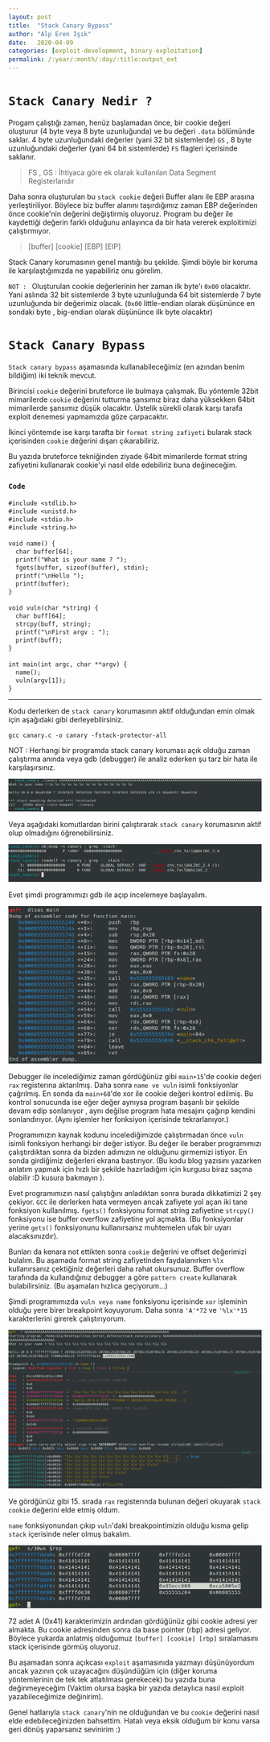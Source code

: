 ```yaml
---
layout: post
title:  "Stack Canary Bypass"
author: "Alp Eren Işık"
date:   2020-04-09
categories: [exploit-development, binary-exploitation]
permalink: /:year/:month/:day/:title:output_ext
---
```


# `Stack Canary Nedir ?`

Progam çalıştığı zaman, henüz başlamadan önce, bir cookie değeri oluşturur (4 byte veya 8 byte uzunluğunda) ve bu değeri `.data` bölümünde saklar. 4 byte uzunluğundaki değerler (yani 32 bit sistemlerde) `GS` , 8 byte uzunluğundaki değerler (yani 64 bit sistemlerde) `FS` flagleri içerisinde saklanır.

> FS , GS  :  İhtiyaca göre ek olarak kullanılan Data Segment Registerlarıdır

Daha sonra oluşturulan bu `stack cookie` değeri Buffer alanı ile EBP arasına yerleştiriliyor. Böylece biz buffer alanını taşırdığımız zaman EBP değerinden önce cookie'nin değerini değiştirmiş oluyoruz. Program bu değer ile kaydettiği değerin farklı olduğunu anlayınca da bir hata vererek exploitimizi çalıştırmıyor.  

> [buffer] [cookie] [EBP] [EIP]

Stack Canary korumasının genel mantığı bu şekilde. Şimdi böyle bir koruma ile karşılaştığımızda ne yapabiliriz onu görelim.

`NOT : ` Oluşturulan cookie değerlerinin her zaman ilk byte'ı `0x00` olacaktır. Yani aslında 32 bit sistemlerde 3 byte uzunluğunda 64 bit sistemlerde 7 byte uzunluğunda bir değerimiz olacak. (`0x00` little-endian olarak düşününce en sondaki byte , big-endian olarak düşününce ilk byte olacaktır)

# `Stack Canary Bypass`

`Stack canary bypass` aşamasında kullanabileceğimiz (en azından benim bildiğim) iki teknik mevcut.

Birincisi `cookie` değerini bruteforce ile bulmaya çalışmak. Bu yöntemle 32bit mimarilerde `cookie` değerini tutturma şansımız biraz daha yüksekken 64bit mimarilerde şansımız düşük olacaktır. Üstelik sürekli olarak karşı tarafa exploit denemesi yapmamızda göze çarpacaktır.

İkinci yöntemde ise karşı tarafta bir `format string zafiyeti` bularak stack içerisinden `cookie` değerini dışarı çıkarabiliriz.

Bu yazıda bruteforce tekniğinden ziyade 64bit mimarilerde format string zafiyetini kullanarak cookie'yi nasıl elde edebiliriz buna değineceğim.


### `Code`


    #include <stdlib.h>
    #include <unistd.h>
    #include <stdio.h>
    #include <string.h>

    void name() {
      char buffer[64];
      printf("What is your name ? ");
      fgets(buffer, sizeof(buffer), stdin);
      printf("\nHello ");
      printf(buffer);
    }

    void vuln(char *string) {
      char buff[64];
      strcpy(buff, string);
      printf("\nFirst argv : ");
      printf(buff);
    }

    int main(int argc, char **argv) {
      name();
      vuln(argv[1]);
    }


***

Kodu derlerken de `stack canary` korumasının aktif olduğundan emin olmak için aşağıdaki gibi derleyebilirsiniz.

    gcc canary.c -o canary -fstack-protector-all

NOT : Herhangi bir programda stack canary koruması açık olduğu zaman çalıştırma anında veya gdb (debugger) ile analiz ederken şu tarz bir hata ile karşılaşırsınız.  

![test](/static/img/posts/stack_canary/0.png)

Veya aşağıdaki komutlardan birini çalıştırarak `stack canary` korumasının aktif olup olmadığını öğrenebilirsiniz.

![test](/static/img/posts/stack_canary/1.png)

Evet şimdi programımızı gdb ile açıp incelemeye başlayalım.

![gdb](/static/img/posts/stack_canary/2.png)

Debugger ile incelediğimiz zaman gördüğünüz gibi `main+15`'de cookie değeri `rax` registerına aktarılmış. Daha sonra `name ve vuln` isimli fonksiyonlar çağrılmış. En sonda da `main+68`'de xor ile cookie değeri kontrol edilmiş. Bu kontrol sonucunda ise eğer değer aynıysa program başarılı bir şekilde devam edip sonlanıyor , aynı değilse program hata mesajını çağırıp kendini sonlandırıyor. (Aynı işlemler her fonksiyon içerisinde tekrarlanıyor.)

Programımızın kaynak kodunu incelediğimizde çalıştırmadan önce `vuln` isimli fonksiyon herhangi bir değer istiyor. Bu değer ile beraber programımızı çalıştırdıktan sonra da bizden adımızın ne olduğunu girmemizi istiyor. En sonda girdiğimiz değerleri ekrana bastırıyor. (Bu kodu blog yazısını yazarken anlatım yapmak için hızlı bir şekilde hazırladığım için kurgusu biraz saçma olabilir :D kusura bakmayın ).

Evet programımızın nasıl çalıştığını anladıktan sonra burada dikkatimizi 2 şey çekiyor. `GCC` ile derlerken hata vermeyen ancak zafiyete yol açan iki tane fonksiyon kullanılmış. `fgets()` fonksiyonu format string zafiyetine `strcpy()` fonksiyonu ise buffer overflow zafiyetine yol açmakta. (Bu fonksiyonlar yerine `gets()` fonksiyonunu kullanırsanız muhtemelen ufak bir uyarı alacaksınızdır).

Bunları da kenara not ettikten sonra `cookie` değerini ve offset değerimizi bulalım. Bu aşamada format string zafiyetinden faydalanırken `%lx` kullanırsanız çektiğiniz değerleri daha rahat okursunuz. Buffer overflow tarafında da kullandığınız debugger a göre `pattern create` kullanarak bulabilirsiniz. (Bu aşamaları hızlıca geçiyorum...)

Şimdi programımızda `vuln veya name` fonksiyonu içerisinde `xor` işleminin olduğu yere birer breakpoint koyuyorum. Daha sonra `'A'*72` ve `'%lx'*15` karakterlerini girerek çalıştırıyorum.

![run](/static/img/posts/stack_canary/3.png)

Ve gördğünüz gibi 15. sırada `rax` registerında bulunan değeri okuyarak `stack cookie` değerini elde etmiş oldum.

`name` fonksiyonundan çıkıp `vuln`'daki breakpointimizin olduğu kısma gelip `stack` içerisinde neler olmuş bakalım.

![run](/static/img/posts/stack_canary/4.png)

72 adet A (0x41) karakterimizin ardından gördüğünüz gibi cookie adresi yer almakta. Bu cookie adresinden sonra da base pointer (rbp) adresi geliyor. Böylece yukarda anlatmiş olduğumuz `[buffer] [cookie] [rbp]` sıralamasını stack içerisinde görmüş oluyoruz.

Bu aşamadan sonra açıkcası `exploit` aşamasınıda yazmayı düşünüyordum ancak yazının çok uzayacağını düşündüğüm için (diğer koruma yöntemlerinin de tek tek atlatılması gerekecek) bu yazıda buna değinmeyeceğim (Vaktim olursa başka bir yazıda detaylıca nasıl exploit yazabileceğimize değinirim).

Genel hatlarıyla `stack canary`'nin ne olduğundan ve bu `cookie` değerini nasıl elde edebileceğinizden bahsettim. Hatalı veya eksik olduğum bir konu varsa geri dönüş yaparsanız sevinirim :)
